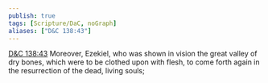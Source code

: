 ```yaml
---
publish: true
tags: [Scripture/DaC, noGraph]
aliases: ["D&C 138:43"]
---
```

[D&C 138:43](https://churchofjesuschrist.org/study/scriptures/dc-testament/dc/138?lang=eng&id=p43#p43) Moreover, Ezekiel, who was shown in vision the great valley of dry bones, which were to be clothed upon with flesh, to come forth again in the resurrection of the dead, living souls;
